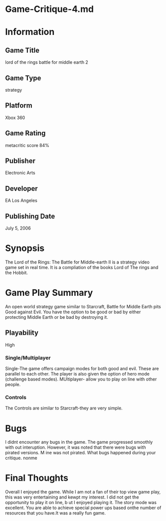 # Game-Critique-4.md
# Information
## Game Title
lord of the rings battle for middle earth 2

## Game Type 
strategy 
## Platform
Xbox 360
## Game Rating
metacritic score 84%
## Publisher
Electronic Arts
## Developer
EA Los Angeles
## Publishing Date
July 5, 2006
# Synopsis
The Lord of the Rings: The Battle for Middle-earth II is a strategy video game set in real time. It is a compliation of the books Lord of The rings and the Hobbit. 
# Game Play Summary
An open world strategy game similar to Starcraft, Battle for Middle Earth pits Good against Evil. You have the option to be good or bad by either protecting Middle Earth or be bad by destroying it.


## Playability
 High

### Single/Multiplayer
Single-The game offers campaign modes for both good and evil. These are parallel to each other. The player is also given the option of hero mode (challenge based modes).
MUltiplayer- allow you to play on line with other people. 
### Controls
The Controls are similar to Starcraft-they are very simple. 

# Bugs
I didnt encounter any bugs in the game. The game progressed smoothly with out interuption. However, it was noted that there were bugs with pirated versions. M ine was not pirated.
What bugs happened during your critique.
nonme
# Final Thoughts
Overall I enjoyed the game. While I am not a fan of their top view game play, this was very entertaining and kewpt my interest. I did not get the opportunity to play it on line, b ut I enjoyed playing it. The story mode was excellent. You are able to achieve special power ups based onthe number of resources that you have.It was a really fun game. 
